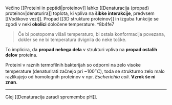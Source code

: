 Večino [[Proteini in peptidi|proteinov]] lahko [[Denaturacija (propad) proteinov|denaturira]] toplota, ki vpliva na **šibke interakcije**, predvsem [[Vodikove vezi]]. Propad [[3D strukture proteinov]] in izguba funkcije se zgodi v neki **okolici** določene temperature. ^8b4fe7

>Če bi postopoma višali temperaturo, bi ostala konformacija povezana, dokler se ne bi temperatura dvignila do neke točke.

To implicira, da **propad nekega dela** v strukturi vpliva na **propad ostalih delov** proteina. 

Proteini v raznih termofilnih bakterijah so odporni na zelo visoke temperature (denaturirati začnejo pri ~$100^\circ C$), toda se strukturno zelo malo razlikujejo od homolognih proteinov v npr. *Escherichia coli*. **Vzrok še ni znan**.

---

Glej [[Denaturacija zaradi spremembe pH]].
